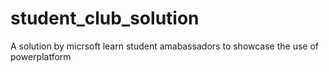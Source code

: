 # student_club_solution
A solution by micrsoft learn student amabassadors to showcase the use of powerplatform

